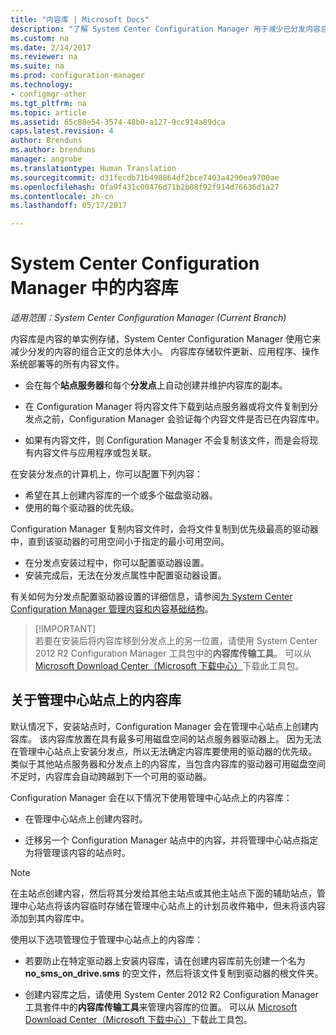 ```yaml
---
title: "内容库 | Microsoft Docs"
description: "了解 System Center Configuration Manager 用于减少已分发内容总大小的内容库的信息。"
ms.custom: na
ms.date: 2/14/2017
ms.reviewer: na
ms.suite: na
ms.prod: configuration-manager
ms.technology:
- configmgr-other
ms.tgt_pltfrm: na
ms.topic: article
ms.assetid: 65c88e54-3574-48b0-a127-9cc914a89dca
caps.latest.revision: 4
author: Brenduns
ms.author: brenduns
manager: angrobe
ms.translationtype: Human Translation
ms.sourcegitcommit: d31fecdb71b498864df2bce7403a4290ea9700ae
ms.openlocfilehash: 0fa9f431c00476d71b2b08f92f914d76636d1a27
ms.contentlocale: zh-cn
ms.lasthandoff: 05/17/2017

---
```

# <a name="the-content-library-in-system-center-configuration-manager"></a>System Center Configuration Manager 中的内容库

*适用范围：System Center Configuration Manager (Current Branch)*

内容库是内容的单实例存储，System Center Configuration Manager 使用它来减少分发的内容的组合正文的总体大小。 内容库存储软件更新、应用程序、操作系统部署等的所有内容文件。

 - 会在每个**站点服务器**和每个**分发点**上自动创建并维护内容库的副本。

 - 在 Configuration Manager 将内容文件下载到站点服务器或将文件复制到分发点之前，Configuration Manager 会验证每个内容文件是否已在内容库中。
 - 如果有内容文件，则 Configuration Manager 不会复制该文件，而是会将现有内容文件与应用程序或包关联。

在安装分发点的计算机上，你可以配置下列内容：

- 希望在其上创建内容库的一个或多个磁盘驱动器。
- 使用的每个驱动器的优先级。

Configuration Manager 复制内容文件时，会将文件复制到优先级最高的驱动器中，直到该驱动器的可用空间小于指定的最小可用空间。
- 在分发点安装过程中，你可以配置驱动器设置。
- 安装完成后，无法在分发点属性中配置驱动器设置。


有关如何为分发点配置驱动器设置的详细信息，请参阅[为 System Center Configuration Manager 管理内容和内容基础结构](../../../core/servers/deploy/configure/manage-content-and-content-infrastructure.md)。  


>  [!IMPORTANT]  
>  若要在安装后将内容库移到分发点上的另一位置，请使用 System Center 2012 R2 Configuration Manager 工具包中的**内容库传输工具**。 可以从 [Microsoft Download Center（Microsoft 下载中心）](http://go.microsoft.com/fwlink/?LinkId=279566)下载此工具包。  

## <a name="about-the-content-library-on-the-central-administration-site"></a>关于管理中心站点上的内容库  
 默认情况下，安装站点时，Configuration Manager 会在管理中心站点上创建内容库。 该内容库放置在具有最多可用磁盘空间的站点服务器驱动器上。 因为无法在管理中心站点上安装分发点，所以无法确定内容库要使用的驱动器的优先级。 类似于其他站点服务器和分发点上的内容库，当包含内容库的驱动器可用磁盘空间不足时，内容库会自动跨越到下一个可用的驱动器。  

 Configuration Manager 会在以下情况下使用管理中心站点上的内容库：  

-   在管理中心站点上创建内容时。  

-   迁移另一个 Configuration Manager 站点中的内容，并将管理中心站点指定为将管理该内容的站点时。  

> [!NOTE]  
>  在主站点创建内容，然后将其分发给其他主站点或其他主站点下面的辅助站点，管理中心站点将该内容临时存储在管理中心站点上的计划员收件箱中，但未将该内容添加到其内容库中。  

 使用以下选项管理位于管理中心站点上的内容库：  

-   若要防止在特定驱动器上安装内容库，请在创建内容库前先创建一个名为 **no_sms_on_drive.sms** 的空文件，然后将该文件复制到驱动器的根文件夹。  

-   创建内容库之后，请使用 System Center 2012 R2 Configuration Manager 工具套件中的**内容库传输工具**来管理内容库的位置。 可以从 [Microsoft Download Center（Microsoft 下载中心）](http://go.microsoft.com/fwlink/?LinkId=279566)下载此工具包。  

